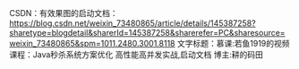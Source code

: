 CSDN：有效果图的启动文档：
https://blog.csdn.net/weixin_73480865/article/details/145387258?sharetype=blogdetail&sharerId=145387258&sharerefer=PC&sharesource=weixin_73480865&spm=1011.2480.3001.8118
 文字标题：慕课:若鱼1919的视频课程：Java秒杀系统方案优化 高性能高并发实战,启动文档
博主:耕的码田
